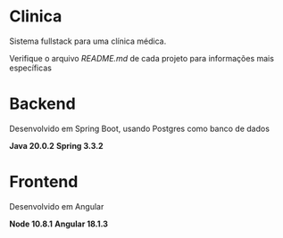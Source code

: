 # Clinica
Sistema fullstack para uma clínica médica.

Verifique o arquivo *README.md* de cada projeto para informações mais específicas

# Backend
Desenvolvido em Spring Boot, usando Postgres como banco de dados

**Java 20.0.2**
**Spring 3.3.2**


# Frontend
Desenvolvido em Angular

**Node 10.8.1**
**Angular 18.1.3**
